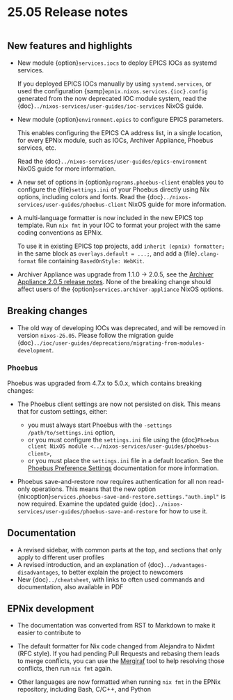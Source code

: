# 25.05 Release notes

```{default-domain} nix
```

## New features and highlights

- New module {option}`services.iocs`
  to deploy EPICS IOCs as systemd services.

  If you deployed EPICS IOCs manually by using `systemd.services`,
  or used the configuration {samp}`epnix.nixos.services.{ioc}.config`
  generated from the now deprecated IOC module system,
  read the {doc}`../nixos-services/user-guides/ioc-services` NixOS guide.

- New module {option}`environment.epics`
  to configure EPICS parameters.

  This enables configuring the EPICS CA address list,
  in a single location,
  for every EPNix module,
  such as IOCs, Archiver Appliance, Phoebus services, etc.

  Read the {doc}`../nixos-services/user-guides/epics-environment` NixOS guide
  for more information.

- A new set of options in {option}`programs.phoebus-client`
  enables you to configure the {file}`settings.ini` of your Phoebus
  directly using Nix options,
  including colors and fonts.
  Read the {doc}`../nixos-services/user-guides/phoebus-client` NixOS guide
  for more information.

- A multi-language formatter is now included
  in the new EPICS top template.
  Run `nix fmt` in your IOC
  to format your project with the same coding conventions as EPNix.

  To use it in existing EPICS top projects,
  add `inherit (epnix) formatter;`
  in the same block as `overlays.default = ...;`,
  and add a {file}`.clang-format` file containing `BasedOnStyle: WebKit`.

- Archiver Appliance was upgrade from 1.1.0 -> 2.0.5,
  see the [Archiver Appliance 2.0.5 release notes].
  None of the breaking change should affect users of the
  {option}`services.archiver-appliance` NixOS options.

## Breaking changes

- The old way of developing IOCs was deprecated,
  and will be removed in version `nixos-26.05`.
  Please follow the migration guide {doc}`../ioc/user-guides/deprecations/migrating-from-modules-development`.

### Phoebus

Phoebus was upgraded from 4.7.x to 5.0.x,
which contains breaking changes:

- The Phoebus client settings are now not persisted on disk.
  This means that for custom settings,
  either:

  - you must always start Phoebus with the `-settings /path/to/settings.ini` option,
  - or you must configure the `settings.ini` file using the {doc}`Phoebus client NixOS module <../nixos-services/user-guides/phoebus-client>`,
  - or you must place the `settings.ini` file in a default location.
    See the [Phoebus Preference Settings] documentation for more information.

- Phoebus save-and-restore now requires authentication
  for all non read-only operations.
  This means that the new option {nix:option}`services.phoebus-save-and-restore.settings."auth.impl"`
  is now required.
  Examine the updated guide {doc}`../nixos-services/user-guides/phoebus-save-and-restore`
  for how to use it.

## Documentation

- A revised sidebar,
  with common parts at the top,
  and sections that only apply to different user profiles
- A revised introduction,
  and an explanation of {doc}`../advantages-disadvantages`,
  to better explain the project to newcomers
- New {doc}`../cheatsheet`,
  with links to often used commands and documentation,
  also available in PDF

## EPNix development

- The documentation was converted from RST to Markdown
  to make it easier to contribute to

- The default formatter for Nix code changed
  from Alejandra to Nixfmt (RFC style).
  If you had pending Pull Requests
  and rebasing them leads to merge conflicts,
  you can use the [Mergiraf] tool to help resolving those conflicts,
  then run `nix fmt` again.

- Other languages are now formatted when running `nix fmt`
  in the EPNix repository,
  including Bash, C/C++, and Python

[archiver appliance 2.0.5 release notes]: https://github.com/archiver-appliance/epicsarchiverap/releases/tag/2.0.5
[Phoebus Preference Settings]: https://control-system-studio.readthedocs.io/en/latest/preferences.html
[Mergiraf]: https://mergiraf.org/
